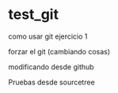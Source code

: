 # test_git
como usar git ejercicio 1


forzar el git (cambiando cosas)

modificando desde github

Pruebas desde sourcetree

